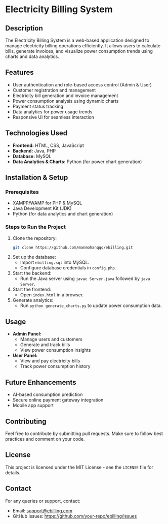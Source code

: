 # Electricity Billing System

## Description
The Electricity Billing System is a web-based application designed to manage electricity billing operations efficiently. It allows users to calculate bills, generate invoices, and visualize power consumption trends using charts and data analytics.

## Features
- User authentication and role-based access control (Admin & User)
- Customer registration and management
- Electricity bill generation and invoice management
- Power consumption analysis using dynamic charts
- Payment status tracking
- Data analytics for power usage trends
- Responsive UI for seamless interaction

## Technologies Used
- **Frontend:** HTML, CSS, JavaScript
- **Backend:** Java, PHP
- **Database:** MySQL
- **Data Analytics & Charts:** Python (for power chart generation)

## Installation & Setup
### Prerequisites
- XAMPP/WAMP for PHP & MySQL
- Java Development Kit (JDK)
- Python (for data analytics and chart generation)

### Steps to Run the Project
1. Clone the repository:
   ```sh
   git clone https://github.com/manmohanqqq/ebilling.git
   ```
2. Set up the database:
   - Import `ebilling.sql` into MySQL.
   - Configure database credentials in `config.php`.
3. Start the backend:
   - Run the Java server using `javac Server.java` followed by `java Server`.
4. Start the frontend:
   - Open `index.html` in a browser.
5. Generate analytics:
   - Run `python generate_charts.py` to update power consumption data.

## Usage
- **Admin Panel:**
  - Manage users and customers
  - Generate and track bills
  - View power consumption insights
- **User Panel:**
  - View and pay electricity bills
  - Track power consumption history

## Future Enhancements
- AI-based consumption prediction
- Secure online payment gateway integration
- Mobile app support

## Contributing
Feel free to contribute by submitting pull requests. Make sure to follow best practices and comment on your code.

## License
This project is licensed under the MIT License - see the `LICENSE` file for details.

## Contact
For any queries or support, contact:
- Email: support@ebilling.com
- GitHub Issues: https://github.com/your-repo/ebilling/issues


